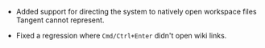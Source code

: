 + Added support for directing the system to natively open workspace files Tangent cannot represent.
- Fixed a regression where `Cmd/Ctrl+Enter` didn't open wiki links.